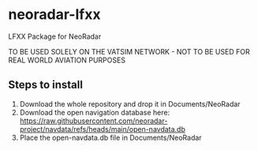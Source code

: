 # neoradar-lfxx
LFXX Package for NeoRadar

TO BE USED SOLELY ON THE VATSIM NETWORK - NOT TO BE USED FOR REAL WORLD AVIATION PURPOSES

## Steps to install

1. Download the whole repository and drop it in Documents/NeoRadar
2. Download the open navigation database here: https://raw.githubusercontent.com/neoradar-project/navdata/refs/heads/main/open-navdata.db
3. Place the open-navdata.db file in Documents/NeoRadar